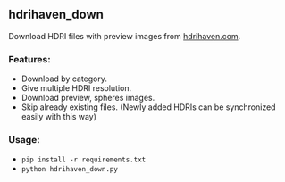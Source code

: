 ## hdrihaven_down

Download HDRI files with preview images from [hdrihaven.com](https://hdrihaven.com/hdris/?c=all).

### Features:

-   Download by category.
-   Give multiple HDRI resolution.
-   Download preview, spheres images.
-   Skip already existing files. (Newly added HDRIs can be synchronized easily with this way)

### Usage:

-   `pip install -r requirements.txt`
-   `python hdrihaven_down.py`
